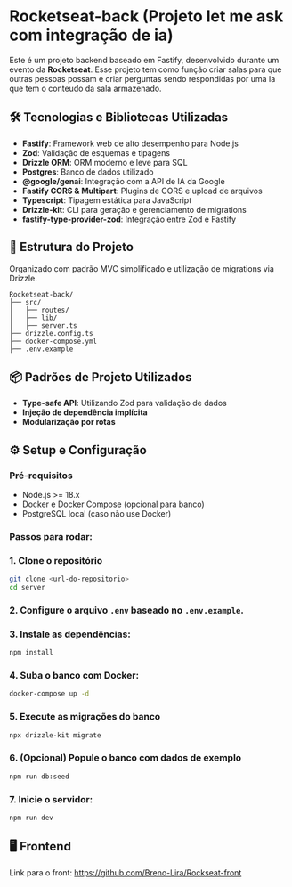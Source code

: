 # Rocketseat-back (Projeto let me ask com integração de ia)

Este é um projeto backend baseado em Fastify, desenvolvido durante um evento da **Rocketseat**.
Esse projeto tem como função criar salas para que outras pessoas possam e criar perguntas sendo respondidas por uma Ia que tem o conteudo da sala armazenado.

## 🛠️ Tecnologias e Bibliotecas Utilizadas

- **Fastify**: Framework web de alto desempenho para Node.js
- **Zod**: Validação de esquemas e tipagens
- **Drizzle ORM**: ORM moderno e leve para SQL
- **Postgres**: Banco de dados utilizado
- **@google/genai**: Integração com a API de IA da Google
- **Fastify CORS & Multipart**: Plugins de CORS e upload de arquivos
- **Typescript**: Tipagem estática para JavaScript
- **Drizzle-kit**: CLI para geração e gerenciamento de migrations
- **fastify-type-provider-zod**: Integração entre Zod e Fastify

## 📁 Estrutura do Projeto

Organizado com padrão MVC simplificado e utilização de migrations via Drizzle.

```
Rocketseat-back/
├── src/
│   ├── routes/
│   ├── lib/
│   ├── server.ts
├── drizzle.config.ts
├── docker-compose.yml
├── .env.example
```

## 📦 Padrões de Projeto Utilizados

- **Type-safe API**: Utilizando Zod para validação de dados
- **Injeção de dependência implícita**
- **Modularização por rotas**

## ⚙️ Setup e Configuração

### Pré-requisitos

- Node.js >= 18.x
- Docker e Docker Compose (opcional para banco)
- PostgreSQL local (caso não use Docker)

### Passos para rodar:

### 1. Clone o repositório
```bash
git clone <url-do-repositorio>
cd server
```

### 2. Configure o arquivo `.env` baseado no `.env.example`.

### 3. Instale as dependências:
```bash
npm install
```

### 4. Suba o banco com Docker:
```bash
docker-compose up -d
```

### 5. Execute as migrações do banco
```bash
npx drizzle-kit migrate
```

### 6. (Opcional) Popule o banco com dados de exemplo
```bash
npm run db:seed
```

### 7. Inicie o servidor:
```bash
npm run dev
```
## 🖥️ Frontend
Link para o front: https://github.com/Breno-Lira/Rockseat-front

